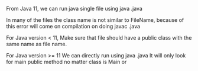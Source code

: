 From Java 11, we can run java single file using
java <FileName>.java

In many of the files the class name is not similar to FileName, because of this error will come on compilation on doing
javac <FileName>.java

For Java version < 11,
Make sure that file should have a public class with the same name as file name.

For Java version >= 11
We can directly run using java <FileName>.java
It will only look for main public method no matter class is Main or <FileName>
